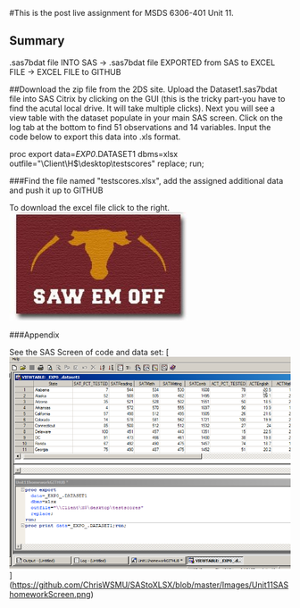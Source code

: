 #This is the post live assignment for MSDS 6306-401 Unit 11.  




## Summary
.sas7bdat file INTO SAS -> .sas7bdat file EXPORTED from SAS to EXCEL FILE -> EXCEL FILE to GITHUB




##Download the zip file from the 2DS site.   Upload the Dataset1.sas7bdat file into SAS Citrix by clicking on the GUI (this is the tricky part-you have to find the acutal local drive.  It will take multiple clicks).   Next you will see a view table with the dataset populate in your main SAS screen.  Click on the log tab at the bottom to find 51 observations and 14 variables.  Input the code below to export this data into .xls format.

proc export 
  data=_EXP0_.DATASET1 
  dbms=xlsx
  outfile="\\Client\H$\desktop\testscores"
  replace;
  run;
  
  


###Find the file named "testscores.xlsx", add the assigned additional data and push it up to GITHUB

To download the excel file click to the right. [![Click Here](Images/ClickHere.png)](https://github.com/ChrisWSMU/SAStoXLSX/blob/master/testscores.xlsx)

###Appendix

See the SAS Screen of code and data set: [![ClickHere](Images/Unit11SAShomeworkScreen.png)] (https://github.com/ChrisWSMU/SAStoXLSX/blob/master/Images/Unit11SAShomeworkScreen.png)

